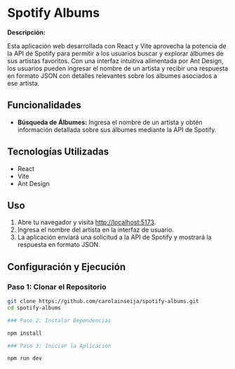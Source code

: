 # Spotify Albums

**Descripción:** 

Esta aplicación web desarrollada con React y Vite aprovecha la potencia de la API de Spotify para permitir a los usuarios buscar y explorar álbumes de sus artistas favoritos. Con una interfaz intuitiva alimentada por Ant Design, los usuarios pueden ingresar el nombre de un artista y recibir una respuesta en formato JSON con detalles relevantes sobre los álbumes asociados a ese artista.

## Funcionalidades

- **Búsqueda de Álbumes:** Ingresa el nombre de un artista y obtén información detallada sobre sus álbumes mediante la API de Spotify.

## Tecnologías Utilizadas

- React
- Vite
- Ant Design

## Uso

1. Abre tu navegador y visita [http://localhost:5173](http://localhost:5173).
2. Ingresa el nombre del artista en la interfaz de usuario.
3. La aplicación enviará una solicitud a la API de Spotify y mostrará la respuesta en formato JSON.


## Configuración y Ejecución

### Paso 1: Clonar el Repositorio

```bash
git clone https://github.com/carolainseija/spotify-albums.git
cd spotify-albums

### Paso 2: Instalar Dependencias

npm install

### Paso 3: Iniciar la Aplicación 

npm run dev

